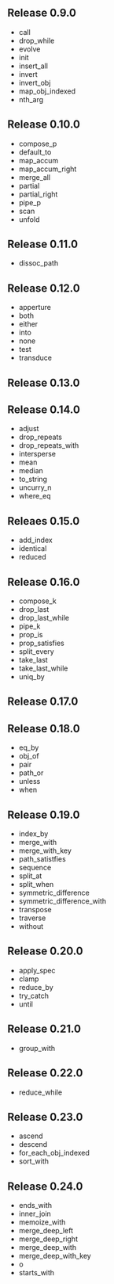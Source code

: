 Release 0.9.0
---------------
* call
* drop_while
* evolve
* init
* insert_all
* invert
* invert_obj
* map_obj_indexed
* nth_arg

Release 0.10.0
---------------
* compose_p
* default_to
* map_accum
* map_accum_right
* merge_all
* partial
* partial_right
* pipe_p
* scan
* unfold

Release 0.11.0
---------------
* dissoc_path

Release 0.12.0
---------------
* apperture
* both
* either
* into
* none
* test
* transduce

Release 0.13.0
---------------

Release 0.14.0
---------------
* adjust
* drop_repeats
* drop_repeats_with
* intersperse
* mean
* median
* to_string
* uncurry_n
* where_eq

Releaes 0.15.0
---------------
* add_index
* identical
* reduced

Release 0.16.0
---------------
* compose_k
* drop_last
* drop_last_while
* pipe_k
* prop_is
* prop_satisfies
* split_every
* take_last
* take_last_while
* uniq_by

Release 0.17.0
---------------

Release 0.18.0
---------------
* eq_by
* obj_of
* pair
* path_or
* unless
* when

Release 0.19.0
---------------
* index_by
* merge_with
* merge_with_key
* path_satistfies
* sequence
* split_at
* split_when
* symmetric_difference
* symmetric_difference_with
* transpose
* traverse
* without

Release 0.20.0
---------------
* apply_spec
* clamp
* reduce_by
* try_catch
* until

Release 0.21.0
---------------
* group_with

Release 0.22.0
---------------
* reduce_while

Release 0.23.0
---------------
* ascend
* descend
* for_each_obj_indexed
* sort_with

Release 0.24.0
---------------
* ends_with
* inner_join
* memoize_with
* merge_deep_left
* merge_deep_right
* merge_deep_with
* merge_deep_with_key
* o
* starts_with
